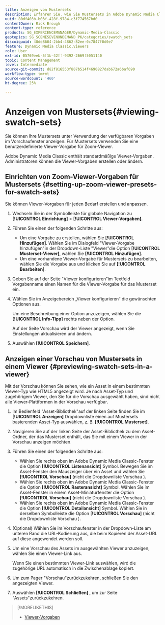 ```yaml
---
title: Anzeigen von Mustersets
description: Erfahren Sie, wie Sie Mustersets in Adobe Dynamic Media Classic anzeigen.
uuid: 80df403b-b03f-428f-9784-c3f774567bd0
contentOwner: Rick Brough
content-type: reference
products: SG_EXPERIENCEMANAGER/Dynamic-Media-Classic
geptopics: SG_SCENESEVENONDEMAND_PK/categories/swatch_sets
discoiquuid: 48de8604-2bb4-4862-82ee-0c7847f0d0e7
feature: Dynamic Media Classic,Viewers
role: User
exl-id: 05769eeb-5f1b-42ff-9392-2669f5051140
topic: Content Management
level: Intermediate
source-git-commit: d82f816553f807b514f4690827dab672a6baf690
workflow-type: tm+mt
source-wordcount: '460'
ht-degree: 25%

---
```


# Anzeigen von Mustersets{#viewing-swatch-sets}

Sie können Ihre Mustersets unter Verwendung der verfügbaren Vorgaben im Vorschaufenster anzeigen. Für Mustersets verwenden Sie eine benutzerdefinierte Viewer-Vorgabe für Zoom-Viewer.

Adobe Dynamic Media Classic enthält standardmäßige Viewer-Vorgaben. Administratoren können die Viewer-Vorgaben erstellen oder ändern.

## Einrichten von Zoom-Viewer-Vorgaben für Mustersets {#setting-up-zoom-viewer-presets-for-swatch-sets}

Sie können Viewer-Vorgaben für jeden Bedarf erstellen und anpassen.

1. Wechseln Sie in der Symbolleiste für globale Navigation zu **[!UICONTROL Einrichtung]** > **[!UICONTROL Viewer-Vorgaben]**.
1. Führen Sie einen der folgenden Schritte aus:

   * Um eine Vorgabe zu erstellen, wählen Sie **[!UICONTROL Hinzufügen]**. Wählen Sie im Dialogfeld &quot;Viewer-Vorgabe hinzufügen&quot;in der Dropdown-Liste &quot;Viewer&quot;die Option **[!UICONTROL Musterset-Viewer]**, wählen Sie **[!UICONTROL Hinzufügen]**.
   * Um eine vorhandene Viewer-Vorgabe für Mustersets zu bearbeiten, wählen Sie die Vorgabe aus und klicken Sie auf **[!UICONTROL Bearbeiten]**.

1. Geben Sie auf der Seite &quot;Viewer konfigurieren&quot;im Textfeld Vorgabenname einen Namen für die Viewer-Vorgabe für das Musterset ein.
1. Wählen Sie im Anzeigebereich „Viewer konfigurieren“ die gewünschten Optionen aus.

   Um eine Beschreibung einer Option anzuzeigen, wählen Sie die **[!UICONTROL Info-Tipp]** rechts neben der Option.

   Auf der Seite Vorschau wird der Viewer angezeigt, wenn Sie Einstellungen aktualisieren und ändern.

1. Auswählen **[!UICONTROL Speichern]**.

## Anzeigen einer Vorschau von Mustersets in einem Viewer {#previewing-swatch-sets-in-a-viewer}

Mit der Vorschau können Sie sehen, wie ein Asset in einem bestimmten Viewer-Typ wie HTML5 angezeigt wird. Je nach Asset-Typ und zugehörigem Viewer, den Sie für die Vorschau ausgewählt haben, sind nicht alle Viewer-Plattformen in der Vorschau verfügbar.

1. Im Bedienfeld &quot;Asset-Bibliothek&quot;auf der linken Seite finden Sie im **[!UICONTROL Anzeigen]** Dropdownliste einen auf Mustersets basierenden Asset-Typ auswählen, z. B. **[!UICONTROL Musterset]**.
1. Navigieren Sie auf der linken Seite der Asset-Bibliothek zu dem Asset-Ordner, der das Musterset enthält, das Sie mit einem Viewer in der Vorschau anzeigen möchten.
1. Führen Sie einen der folgenden Schritte aus:

   * Wählen Sie rechts oben im Adobe Dynamic Media Classic-Fenster die Option **[!UICONTROL Listenansicht]** Symbol. Bewegen Sie im Asset-Fenster den Mauszeiger über ein Asset und wählen Sie **[!UICONTROL Vorschau]** (nicht die Dropdownliste Vorschau ).
   * Wählen Sie rechts oben im Adobe Dynamic Media Classic-Fenster die Option **[!UICONTROL Rasteransicht]** Symbol. Wählen Sie im Asset-Fenster in einem Asset-Miniaturfenster die Option **[!UICONTROL Vorschau]** (nicht die Dropdownliste Vorschau ).
   * Wählen Sie rechts oben im Adobe Dynamic Media Classic-Fenster die Option **[!UICONTROL Detailansicht]** Symbol. Wählen Sie in derselben Symbolleiste die Option **[!UICONTROL Vorschau]** (nicht die Dropdownliste Vorschau ).

1. (Optional) Wählen Sie im Vorschaufenster in der Dropdown-Liste am unteren Rand die URL-Kodierung aus, die beim Kopieren der Asset-URL auf diese angewendet werden soll.
1. Um eine Vorschau des Assets im ausgewählten Viewer anzuzeigen, wählen Sie einen Viewer-Link aus.

   Wenn Sie einen bestimmten Viewer-Link auswählen, wird die zugehörige URL automatisch in die Zwischenablage kopiert.

1. Um zum Pager &quot;Vorschau&quot;zurückzukehren, schließen Sie den angezeigten Viewer.
1. Auswählen **[!UICONTROL Schließen]** , um zur Seite &quot;Assets&quot;zurückzukehren.

>[!MORELIKETHIS]
>
>* [Viewer-Vorgaben](application-setup.md#viewer_presets)

